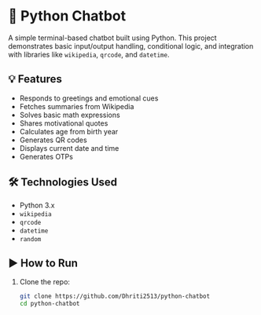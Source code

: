 # 🧠 Python Chatbot

A simple terminal-based chatbot built using Python. This project demonstrates basic input/output handling, conditional logic, and integration with libraries like `wikipedia`, `qrcode`, and `datetime`.

## 💡 Features
- Responds to greetings and emotional cues
- Fetches summaries from Wikipedia
- Solves basic math expressions
- Shares motivational quotes
- Calculates age from birth year
- Generates QR codes
- Displays current date and time
- Generates OTPs

## 🛠️ Technologies Used
- Python 3.x
- `wikipedia`
- `qrcode`
- `datetime`
- `random`

## ▶️ How to Run
1. Clone the repo:
   ```bash
   git clone https://github.com/Dhriti2513/python-chatbot
   cd python-chatbot
